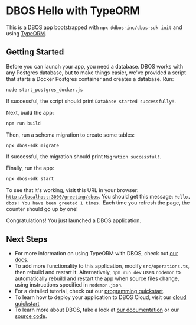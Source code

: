 # DBOS Hello with TypeORM

This is a [DBOS app](https://docs.dbos.dev/) bootstrapped with `npx @dbos-inc/dbos-sdk init` and using [TypeORM](https://docs.dbos.dev/tutorials/using-typeorm).

## Getting Started

Before you can launch your app, you need a database.
DBOS works with any Postgres database, but to make things easier, we've provided a script that starts a Docker Postgres container and creates a database.
Run:

```bash
node start_postgres_docker.js
```

If successful, the script should print `Database started successfully!`.

Next, build the app:

```bash
npm run build
```

Then, run a schema migration to create some tables:

```bash
npx dbos-sdk migrate
```

If successful, the migration should print `Migration successful!`.

Finally, run the app:

```bash
npx dbos-sdk start
```

To see that it's working, visit this URL in your browser: [`http://localhost:3000/greeting/dbos`](http://localhost:3000/greeting/dbos).
You should get this message: `Hello, dbos! You have been greeted 1 times.`
Each time you refresh the page, the counter should go up by one!

Congratulations! You just launched a DBOS application.

## Next Steps

- For more information on using TypeORM with DBOS, check out [our docs](https://docs.dbos.dev/tutorials/using-typeorm).
- To add more functionality to this application, modify `src/operations.ts`, then rebuild and restart it.  Alternatively, `npm run dev` uses `nodemon` to automatically rebuild and restart the app when source files change, using instructions specified in `nodemon.json`.
- For a detailed tutorial, check out our [programming quickstart](https://docs.dbos.dev/getting-started/quickstart-programming).
- To learn how to deploy your application to DBOS Cloud, visit our [cloud quickstart](https://docs.dbos.dev/getting-started/quickstart-cloud/)
- To learn more about DBOS, take a look at [our documentation](https://docs.dbos.dev/) or our [source code](https://github.com/dbos-inc/dbos-transact).
